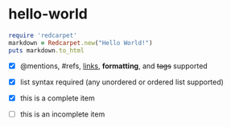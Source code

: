 hello-world
===========



```ruby
require 'redcarpet'
markdown = Redcarpet.new("Hello World!")
puts markdown.to_html
```

- [x] @mentions, #refs, [links](), **formatting**, and <del>tags</del> supported
- [x] list syntax required (any unordered or ordered list supported)
- [x] this is a complete item
- [ ] this is an incomplete item

